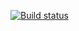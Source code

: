 [![Build status](https://ci.appveyor.com/api/projects/status/l4x3bo4bypt5kljl?svg=true)](https://ci.appveyor.com/project/MadamZelenkova/css)
